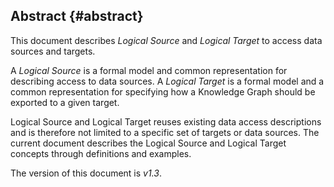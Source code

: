 ## Abstract {#abstract}

This document describes *Logical Source* and *Logical Target*
to access data sources and targets.

A *Logical Source* is a formal model and common representation
for describing access to data sources.
A *Logical Target* is
a formal model and a common representation 
for specifying how a Knowledge Graph should be exported to a given target. 

Logical Source and Logical Target reuses existing data access descriptions 
and is therefore not limited to a specific set of targets or data sources. 
The current document describes the Logical Source and Logical Target concepts 
through definitions and examples.

The version of this document is *v1.3*.
